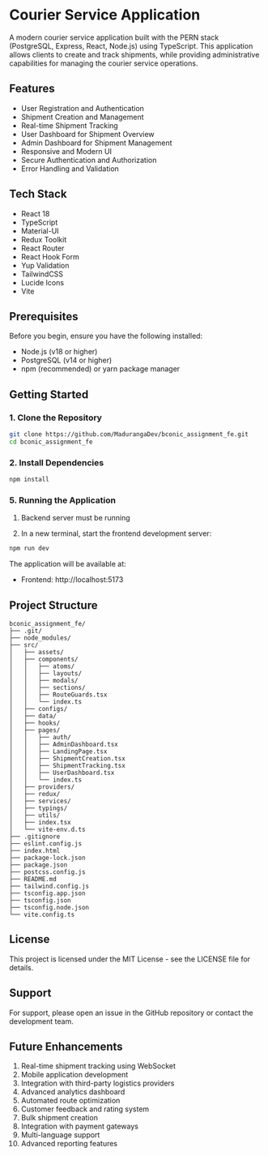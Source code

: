 # Courier Service Application

A modern courier service application built with the PERN stack (PostgreSQL, Express, React, Node.js) using TypeScript. This application allows clients to create and track shipments, while providing administrative capabilities for managing the courier service operations.

## Features

- User Registration and Authentication
- Shipment Creation and Management
- Real-time Shipment Tracking
- User Dashboard for Shipment Overview
- Admin Dashboard for Shipment Management
- Responsive and Modern UI
- Secure Authentication and Authorization
- Error Handling and Validation

## Tech Stack

- React 18
- TypeScript
- Material-UI
- Redux Toolkit
- React Router
- React Hook Form
- Yup Validation
- TailwindCSS
- Lucide Icons
- Vite

## Prerequisites

Before you begin, ensure you have the following installed:
- Node.js (v18 or higher)
- PostgreSQL (v14 or higher)
- npm (recommended) or yarn package manager

## Getting Started

### 1. Clone the Repository

```bash
git clone https://github.com/MadurangaDev/bconic_assignment_fe.git
cd bconic_assignment_fe
```

### 2. Install Dependencies

```bash
npm install
```

### 5. Running the Application

1. Backend server must be running

2. In a new terminal, start the frontend development server:
```bash
npm run dev
```

The application will be available at:
- Frontend: http://localhost:5173

## Project Structure

```
bconic_assignment_fe/
├── .git/
├── node_modules/
├── src/
│   ├── assets/
│   ├── components/
│   │   ├── atoms/
│   │   ├── layouts/
│   │   ├── modals/
│   │   ├── sections/
│   │   ├── RouteGuards.tsx
│   │   └── index.ts
│   ├── configs/
│   ├── data/
│   ├── hooks/
│   ├── pages/
│   │   ├── auth/
│   │   ├── AdminDashboard.tsx
│   │   ├── LandingPage.tsx
│   │   ├── ShipmentCreation.tsx
│   │   ├── ShipmentTracking.tsx
│   │   ├── UserDashboard.tsx
│   │   └── index.ts
│   ├── providers/
│   ├── redux/
│   ├── services/
│   ├── typings/
│   ├── utils/
│   ├── index.tsx
│   └── vite-env.d.ts
├── .gitignore
├── eslint.config.js
├── index.html
├── package-lock.json
├── package.json
├── postcss.config.js
├── README.md
├── tailwind.config.js
├── tsconfig.app.json
├── tsconfig.json
├── tsconfig.node.json
└── vite.config.ts
```

## License

This project is licensed under the MIT License - see the LICENSE file for details.

## Support

For support, please open an issue in the GitHub repository or contact the development team.

## Future Enhancements

1. Real-time shipment tracking using WebSocket
2. Mobile application development
3. Integration with third-party logistics providers
4. Advanced analytics dashboard
5. Automated route optimization
6. Customer feedback and rating system
7. Bulk shipment creation
8. Integration with payment gateways
9. Multi-language support
10. Advanced reporting features